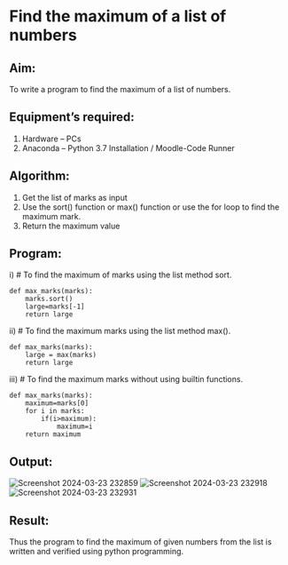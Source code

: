 # Find the maximum of a list of numbers
## Aim:
To write a program to find the maximum of a list of numbers.
## Equipment’s required:
1.	Hardware – PCs
2.	Anaconda – Python 3.7 Installation / Moodle-Code Runner
## Algorithm:
1.	Get the list of marks as input
2.	Use the sort() function or max() function or use the for loop to find the maximum mark.
3.	Return the maximum value
## Program:

i)	# To find the maximum of marks using the list method sort.
```
def max_marks(marks):
    marks.sort()
    large=marks[-1]
    return large
```

ii)	# To find the maximum marks using the list method max().
```
def max_marks(marks):
    large = max(marks)
    return large
```

iii) # To find the maximum marks without using builtin functions.
```
def max_marks(marks):
    maximum=marks[0]
    for i in marks:
        if(i>maximum):
            maximum=i
    return maximum 
```



## Output:

![Screenshot 2024-03-23 232859](https://github.com/Mahalakshmi230/FindMaximum/assets/149365324/f2b7dd09-e976-48f0-a2aa-fde1a071bcf8)
![Screenshot 2024-03-23 232918](https://github.com/Mahalakshmi230/FindMaximum/assets/149365324/f4f79d62-2a15-40d1-8f60-59cb0d6a6d46)
![Screenshot 2024-03-23 232931](https://github.com/Mahalakshmi230/FindMaximum/assets/149365324/45392ce2-f045-4807-8e06-9a02ea443d1f)

## Result:
Thus the program to find the maximum of given numbers from the list is written and verified using python programming.
